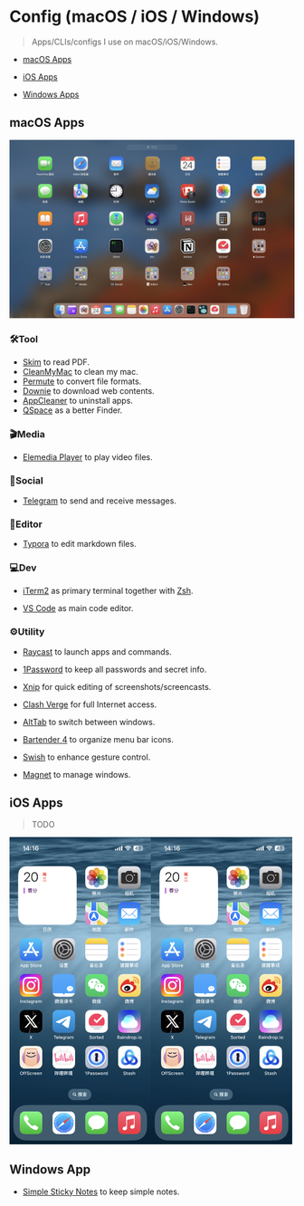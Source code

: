 # Config (macOS / iOS / Windows)

> Apps/CLIs/configs I use on macOS/iOS/Windows.



- [macOS Apps](#macos-apps)
- [iOS Apps](#ios-apps)

- [Windows Apps](#windows-apps)



## macOS Apps

![](img/macOS.jpg)

### 🛠️Tool

- [Skim](https://skim-app.sourceforge.io/) to read PDF.
- [CleanMyMac](https://cleanmymac.com/) to clean my mac.
- [Permute](https://software.charliemonroe.net/permute/) to convert file formats.
- [Downie](https://software.charliemonroe.net/downie/) to download web contents.
- [AppCleaner](https://freemacsoft.net/appcleaner/) to uninstall apps.
- [QSpace](https://qspace.awehunt.com/) as a better Finder.

### 🎬Media

- [Elemedia Player](https://www.elmedia-video-player.com/) to play video files.

### 👥Social

- [Telegram](https://telegram.org/) to send and receive messages.

### 📝Editor

- [Typora](https://typora.io/) to edit markdown files.

### 💻Dev

- [iTerm2](https://iterm2.com/) as primary terminal together with [Zsh](https://www.zsh.org/).

- [VS Code](https://code.visualstudio.com/) as main code editor.

### ⚙️Utility

- [Raycast](https://www.raycast.com/) to launch apps and commands.

- [1Password](https://1password.com/) to keep all passwords and secret info.
- [Xnip](https://xnipapp.com/) for quick editing of screenshots/screencasts.
- [Clash Verge](https://github.com/clash-verge-rev/clash-verge-rev) for full Internet access.
- [AltTab](https://alt-tab-macos.netlify.app/) to switch between windows.
- [Bartender 4](https://www.macbartender.com/Bartender4/) to organize menu bar icons.
- [Swish](https://highlyopinionated.co/swish/) to enhance gesture control.
- [Magnet](https://magnet.crowdcafe.com/) to manage windows.



## iOS Apps

> TODO

<img src="img/ios_0.png" style="width:250px;" /><img src="img/ios_0.png" style="width:250px;" />



## Windows App

- [Simple Sticky Notes](https://www.simplestickynotes.com/) to keep simple notes.

